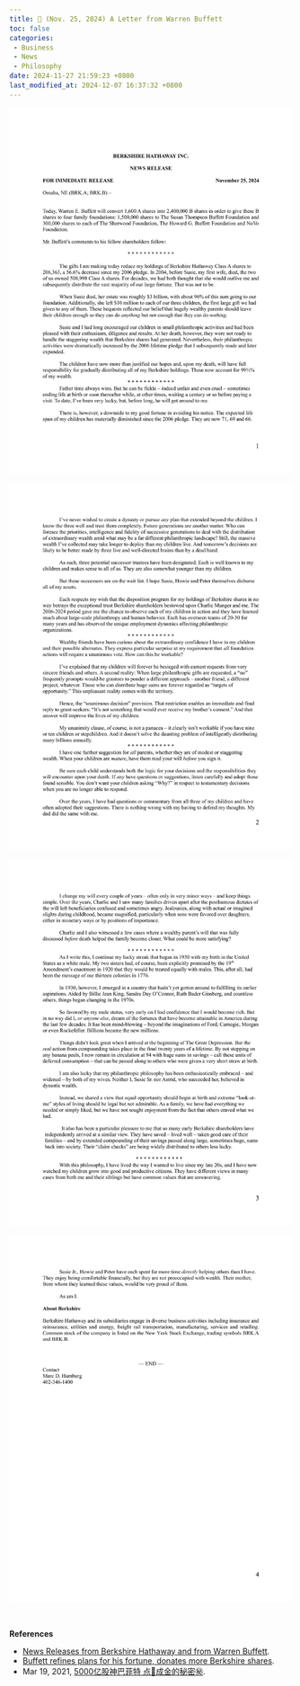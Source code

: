 ```yaml
---
title: 📰 (Nov. 25, 2024) A Letter from Warren Buffett
toc: false
categories:
 - Business
 - News
 - Philosophy
date: 2024-11-27 21:59:23 +0800
last_modified_at: 2024-12-07 16:37:32 +0800
---
```


![png-1](https://raw.githubusercontent.com/HelloWorld-1017/blog-images-1/main/imgs/202411272238268.png)

![png-2](https://raw.githubusercontent.com/HelloWorld-1017/blog-images-1/main/imgs/202411272239045.png)

![png-3](https://raw.githubusercontent.com/HelloWorld-1017/blog-images-1/main/imgs/202411272239470.png)

![png-4](https://raw.githubusercontent.com/HelloWorld-1017/blog-images-1/main/imgs/202411272240996.png)

<br>

**References**

- [News Releases from Berkshire Hathaway and from Warren Buffett](https://www.berkshirehathaway.com/news/nov2524.pdf).
- [Buffett refines plans for his fortune, donates more Berkshire shares](https://finance.yahoo.com/news/buffett-refines-plans-fortune-donates-134346560.html).
- Mar 19, 2021, [5000亿股神巴菲特 点💩成金的秘密㊙️](https://www.youtube.com/watch?v=JnOV6XHhZCg).